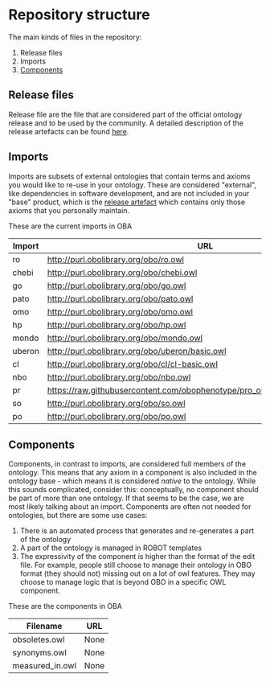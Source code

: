 # Repository structure

The main kinds of files in the repository:

1. Release files
2. Imports
3. [Components](#components)

## Release files
Release file are the file that are considered part of the official ontology release and to be used by the community. A detailed description of the release artefacts can be found [here](https://github.com/INCATools/ontology-development-kit/blob/master/docs/ReleaseArtefacts.md).

## Imports
Imports are subsets of external ontologies that contain terms and axioms you would like to re-use in your ontology. These are considered "external", like dependencies in software development, and are not included in your "base" product, which is the [release artefact](https://github.com/INCATools/ontology-development-kit/blob/master/docs/ReleaseArtefacts.md) which contains only those axioms that you personally maintain.

These are the current imports in OBA

| Import | URL | Type |
| ------ | --- | ---- |
| ro | http://purl.obolibrary.org/obo/ro.owl | None |
| chebi | http://purl.obolibrary.org/obo/chebi.owl | None |
| go | http://purl.obolibrary.org/obo/go.owl | None |
| pato | http://purl.obolibrary.org/obo/pato.owl | None |
| omo | http://purl.obolibrary.org/obo/omo.owl | None |
| hp | http://purl.obolibrary.org/obo/hp.owl | custom |
| mondo | http://purl.obolibrary.org/obo/mondo.owl | None |
| uberon | http://purl.obolibrary.org/obo/uberon/basic.owl | None |
| cl | http://purl.obolibrary.org/obo/cl/cl-basic.owl | None |
| nbo | http://purl.obolibrary.org/obo/nbo.owl | None |
| pr | https://raw.githubusercontent.com/obophenotype/pro_obo_slim/master/pr_slim.owl | None |
| so | http://purl.obolibrary.org/obo/so.owl | None |
| po | http://purl.obolibrary.org/obo/po.owl | None |

## Components
Components, in contrast to imports, are considered full members of the ontology. This means that any axiom in a component is also included in the ontology base - which means it is considered _native_ to the ontology. While this sounds complicated, consider this: conceptually, no component should be part of more than one ontology. If that seems to be the case, we are most likely talking about an import. Components are often not needed for ontologies, but there are some use cases:

1. There is an automated process that generates and re-generates a part of the ontology
2. A part of the ontology is managed in ROBOT templates
3. The expressivity of the component is higher than the format of the edit file. For example, people still choose to manage their ontology in OBO format (they should not) missing out on a lot of owl features. They may choose to manage logic that is beyond OBO in a specific OWL component.

These are the components in OBA

| Filename | URL |
| -------- | --- |
| obsoletes.owl | None |
| synonyms.owl | None |
| measured_in.owl | None |
